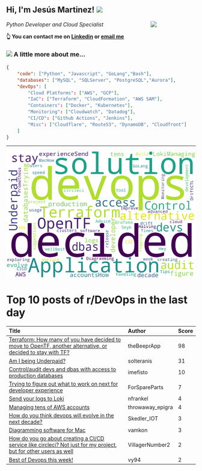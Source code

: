 <!--
**jmartinezl/jmartinezl** is a ✨ _special_ ✨ repository because its `README.md` (this file) appears on your GitHub profile.

Here are some ideas to get you started:

- 🔭 I’m currently working on ...
- 🌱 I’m currently learning ...
- 👯 I’m looking to collaborate on ...
- 🤔 I’m looking for help with ...
- 💬 Ask me about ...
- 📫 How to reach me: ...
- 😄 Pronouns: ...
- ⚡ Fun fact: ...
-->

<h2>Hi, I'm Jesús Martinez! <img src="https://media.giphy.com/media/WUlplcMpOCEmTGBtBW/giphy.gif" width="30"> </h2>
<img align='right' src="https://media.giphy.com/media/NytMLKyiaIh6VH9SPm/giphy.gif" width="120">
<p><em>Python Developer and Cloud Specialist
</em></p>

**👆 You can contact me on [Linkedin](https://www.linkedin.com/in/jes%C3%BAs-martinez-2b7b10104/) or [email me](mailto:jesus.mtz.lorenzo@gmail.com)**

### <img src="https://media.giphy.com/media/VgCDAzcKvsR6OM0uWg/giphy.gif" width="50"> A little more about me...  

```json
{
    "code": ["Python", "Javascript", "GoLang","Bash"],
    "databases": ["MySQL", "SQLServer", "PostgreSQL","Aurora"],
    "devOps": [
        "Cloud Platforms": ["AWS", "GCP"],
        "IaC": ["Terraform", "CloudFormation", "AWS SAM"],
        "Containers": ["Docker", "Kubernetes"],
        "Monitoring": ["Cloudwatch", "Datadog"],
        "CI/CD": ["Github Actions", "Jenkins"],
        "Misc": ["Cloudflare", "Route53", "DynamoDB", "Cloudfront"]
    ]
}
```
---

![Wordcloud](./cloud.png)

# Top 10 posts of r/DevOps in the last day

| Title | Author | Score |
|:---|:---|:---|
| [Terraform: How many of you have decided to move to OpenTF, another alternative, or decided to stay with TF?](https://www.reddit.com/r/devops/comments/1638303/terraform_how_many_of_you_have_decided_to_move_to/) | theBeeprApp | 98 |
| [Am I being Underpaid?](https://www.reddit.com/r/devops/comments/1632l3u/am_i_being_underpaid/) | solteranis | 31 |
| [Control/audit devs and dbas with access to production databases](https://www.reddit.com/r/devops/comments/1630hh1/controlaudit_devs_and_dbas_with_access_to/) | imefisto | 10 |
| [Trying to figure out what to work on next for developer experience](https://www.reddit.com/r/devops/comments/16376mn/trying_to_figure_out_what_to_work_on_next_for/) | ForSpareParts | 7 |
| [Send your logs to Loki](https://www.reddit.com/r/devops/comments/162x47x/send_your_logs_to_loki/) | nfrankel | 4 |
| [Managing tens of AWS accounts](https://www.reddit.com/r/devops/comments/163g1lw/managing_tens_of_aws_accounts/) | throwaway_epigra | 4 |
| [How do you think devops will evolve in the next decade?](https://www.reddit.com/r/devops/comments/163iwrb/how_do_you_think_devops_will_evolve_in_the_next/) | Skedler_IOT | 3 |
| [Diagramming software for Mac](https://www.reddit.com/r/devops/comments/1631mb6/diagramming_software_for_mac/) | vamkon | 3 |
| [How do you go about creating a CI/CD service like circleci? Not just for my project, but for other users as well](https://www.reddit.com/r/devops/comments/162qfko/how_do_you_go_about_creating_a_cicd_service_like/) | VillagerNumber2 | 2 |
| [Best of Devops this week!](https://www.reddit.com/r/devops/comments/163az50/best_of_devops_this_week/) | vy94 | 2 |
